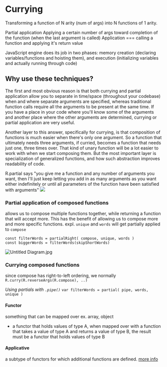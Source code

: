 
# Currying
Transforming a function of N arity (num of args) into N functions of 1 arity.

Partial application
Applying a certain number of args toward completion of the function (when the last argument is called)
Application === calling a function and applying it's return value

JavaScript engine does its job in two phases: memory creation (declaring variables/functions and hoisting them), and execution (initializing variables and actually running through code)

## Why use these techniques?
The first and most obvious reason is that both currying and partial application allow you to separate in time/space (throughout your codebase) when and where separate arguments are specified, whereas traditional function calls require all the arguments to be present at the same time. If you have a place in your code where you'll know some of the arguments and another place where the other arguments are determined, currying or partial application are very useful.

Another layer to this answer, specifically for currying, is that composition of functions is much easier when there's only one argument. So a function that ultimately needs three arguments, if curried, becomes a function that needs just one, three times over. That kind of unary function will be a lot easier to work with when we start composing them. But the most important layer is specialization of generalized functions, and how such abstraction improves readability of code.

R.partial says "you give me a function and any number of arguments you want, then I'll just keep letting you add in as many arguments as you want either indefinitely or until all parameters of the function have been satisfied with arguments"
![](:/7548f55bd87c4c279f38a15ebac02ed5)

### Partial application of composed functions
allows us to compose multiple functions together, while returning a function that will accept more. This has the benefit of allowing us to compose more and more specific functions.
expl. `unique` and `words` will get partially applied to `compose`

```
const filterWords = partialRight( compose, unique, words )
const biggerWords = filterWords(skipShortWords)
```

![Untitled Diagram.jpg](:/593b0123095a48c98e17db790864665f)

### Currying composed functions
since compose has right-to-left ordering, we normally `R.curry(R.reverseArgs(R.compose), ..)`

*Using partials with `.pipe()`*
`var filterWords = partial( pipe, words, unique )`

#### Functor
something that can be mapped over
ex. array, object
- a functor that holds values of type A, when mapped over with a function that takes a value of type A and returns a value of type B, the result must be a functor that holds values of type B

#### Applicative
a subtype of functors for which additional functions are defined.
[more info](https://medium.com/@JosephJnk/an-introduction-to-applicative-functors-aea966799b1d)
